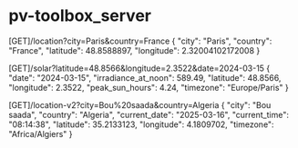 # pv-toolbox_server

[GET]/location?city=Paris&country=France
{
"city": "Paris",
"country": "France",
"latitude": 48.8588897,
"longitude": 2.32004102172008
}

[GET]/solar?latitude=48.8566&longitude=2.3522&date=2024-03-15
{
"date": "2024-03-15",
"irradiance_at_noon": 589.49,
"latitude": 48.8566,
"longitude": 2.3522,
"peak_sun_hours": 4.24,
"timezone": "Europe/Paris"
}

[GET]/location-v2?city=Bou%20saada&country=Algeria
{
"city": "Bou saada",
"country": "Algeria",
"current_date": "2025-03-16",
"current_time": "08:14:38",
"latitude": 35.2133123,
"longitude": 4.1809702,
"timezone": "Africa/Algiers"
}
